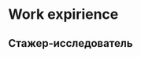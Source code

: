 # Work expirience

## Стажер-исследователь

<!---В настоящий момент работаю в институте прикладной физики Российской
академии наук с 2017 года. Начинал с должности лаборанта-исследователя. В начале своей деятельности занимался исследованием дискретных моделей цепочек. После этого начал
заниматься исследованиями в области машинного обучения, а именно
резервуарными вычислениями и задачами связанными с обучением
нейронных сетей с помощью когнитивных задач вычислительной
нейронауки. На начальном этапе использовал язык программирования
c++ для решения некоторых задач с использованием технологии
параллельных вычислений “OMP”. Выступал на пяти конференциях, в том
числе и международных. Имею две публикации в печатных изданиях,
индексируемых SCOPUS.---<>
